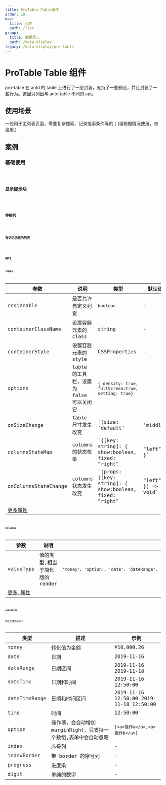 ```yaml
---
title: ProTable Table组件
order: 10
nav:
  title: 组件
  path: /list
group:
  title: 数据展示
  path: /data-display
legacy: /data-display/pro-table
---
```


# ProTable Table 组件

pro-table 在 antd 的 table 上进行了一层封装，支持了一些预设，并且封装了一些行为。这里只列出与 antd table 不同的 api。

## 使用场景

一般用于主列表页面，需要复杂搜索、记录搜索条件等的；(请根据情况使用，勿滥用.)

## 案例

### 基础使用

<code src="./demo/base.tsx" />

### 显示提示块

<code src="./demo/custom-container.tsx" />

### 伸缩列

<code src="./demo/resize-columns.tsx" />

### 有记忆功能的列表

<code src="./demo/with-record.tsx" />

## API

### Table

| 参数                                                     | 说明                                    | 类型                                                                        | 默认值 |
| -------------------------------------------------------- | --------------------------------------- | --------------------------------------------------------------------------- | ------ |
| resizeable                                               | 是否允许自定义列宽                      | `boolean`                                                                   | -      |
| containerClassName                                       | 设置容器元素的 class                    | string                                                                      | -      |
| containerStyle                                           | 设置容器元素的 style                    | CSSProperties                                                               | -      |
| options                                                  | table 的工具栏，设置为 false 可以关闭它 | `{ density: true, fullScreen:true, setting: true}`                          |
| onSizeChange                                             | table 尺寸发生改变                      | `(size: 'default' | 'middle' | 'small' | undefined) => void`                | -      |
| columnsStateMap                                          | columns 的状态枚举                      | `{[key: string]: { show:boolean, fixed: "right"|"left"} }`                  | -      |
| onColumnsStateChange                                     | columns 状态发生改变                    | `(props: {[key: string]: { show:boolean, fixed: "right"|"left"} }) => void` | -      |
| [更多属性 ](https://ant.design/components/table-cn/#API) |                                         |                                                                             |        |

### Columns

| 参数                                                         | 说明                           | 类型                                                                                                                       | 默认值 |
| ------------------------------------------------------------ | ------------------------------ | -------------------------------------------------------------------------------------------------------------------------- | ------ |
| valueType                                                    | 值的类型,相当于简化版的 render | `'money'、'option'、'date'、'dateRange'、'dateTime'、'dateTimeRange'、'time'、'index'、'indexBorder'、'progress'、'digit'` | 'text' |
| [更多 属性 ](https://ant.design/components/table-cn/#Column) |                                |

#### valueType

现在支持的值如下

| 类型          | 描述                                                            | 示例                                    |
| ------------- | --------------------------------------------------------------- | --------------------------------------- |
| money         | 转化值为金额                                                    | ¥10,000.26                              |
| date          | 日期                                                            | 2019-11-16                              |
| dateRange     | 日期区间                                                        | 2019-11-16 2019-11-18                   |
| dateTime      | 日期和时间                                                      | 2019-11-16 12:50:00                     |
| dateTimeRange | 日期和时间区间                                                  | 2019-11-16 12:50:00 2019-11-18 12:50:00 |
| time          | 时间                                                            | 12:50:00                                |
| option        | 操作项，会自动增加 marginRight，只支持一个数组,表单中会自动忽略 | `[<a>操作a</a>,<a>操作b</a>]`           |
| index         | 序号列                                                          | -                                       |
| indexBorder   | 带 border 的序号列                                              | -                                       |
| progress      | 进度条                                                          | -                                       |
| digit         | 单纯的数字                                                      | -                                       |
